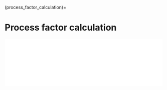 <!--- Copyright (C) Matrisk GmbH 2022 -->

(process_factor_calculation)=
# Process factor calculation 

<iframe  class="no-x-scroll" style="width: 100%;" src="../../_static/interactivity/html/pi_process.html" frameBorder="0" onload="this.style.height = this.contentWindow.document.documentElement.scrollHeight + 'px';"></iframe>